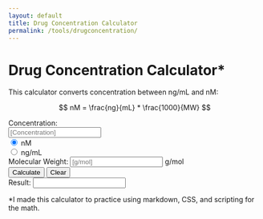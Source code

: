 ```yaml
---
layout: default
title: Drug Concentration Calculator
permalink: /tools/drugconcentration/
---
```


# Drug Concentration Calculator*

This calculator converts concentration between ng/mL and nM:

$$
nM = \frac{ng}{mL} * \frac{1000}{MW}
$$

<div id="calculator">
    <div>
        <label for="concentration">Concentration:</label>
        <div class="concentration-input-container">
            <input type="number" id="concentration" name="concentration" placeholder="[Concentration]">
            <div class="radio-group">
              <div class="radio-option">
                <input type="radio" id="nM" name="unit" value="nM" checked>
                nM
              </div>
              <div class="radio-option">
                <input type="radio" id="ngmL" name="unit" value="ngmL">
                ng/mL
              </div>
            </div>
        </div>
    </div>
    <div>
        <label for="mw">Molecular Weight:</label>
        <input type="number" id="mw" name="mw" placeholder="[g/mol]">
        g/mol
    </div>
    <div>
      <button id="calculate">Calculate</button>
      <button id="clear">Clear</button>
    </div>
    <div>
        <label for="result">Result:</label>
        <input type="text" id="result" name="result" readonly>
    </div>
</div>

<script>
    const calculateButton = document.getElementById('calculate');
    const clearButton = document.getElementById('clear');
    const concentrationInput = document.getElementById('concentration');
    const mwInput = document.getElementById('mw');
    const resultInput = document.getElementById('result');
    const radioButtons = document.querySelectorAll('input[name="unit"]');

    calculateButton.addEventListener('click', () => {
        const concentration = parseFloat(concentrationInput.value);
        const mw = parseFloat(mwInput.value);
        let currentUnit;
        for (const radioButton of radioButtons) {
            if (radioButton.checked) {
                currentUnit = radioButton.value;
                break;
            }
        }

        if (isNaN(concentration) || isNaN(mw)) {
            resultInput.value = "Invalid Input";
            return;
        }

        let result, resultUnit;
        if (currentUnit === 'nM') {
            result = (concentration * mw) / 1000;
            resultUnit = 'ng/mL';
        } else {
            result = (concentration * 1000) / mw;
            resultUnit = 'nM';
        }
        resultInput.value = `${result.toFixed(2)} ${resultUnit}`;
    });

    clearButton.addEventListener('click', () => {
        concentrationInput.value = "";
        mwInput.value = "";
        resultInput.value = "";
    })
</script>


*I made this calculator to practice using markdown, CSS, and scripting for the math.
